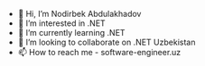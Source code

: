- 👋 Hi, I’m Nodirbek Abdulakhadov
- 👀 I’m interested in .NET
- 🌱 I’m currently learning .NET
- 💞️ I’m looking to collaborate on .NET Uzbekistan
- 📫 How to reach me - software-engineer.uz

<!---
Nodirbek-Abdulaxadov/Nodirbek-Abdulaxadov is a ✨ special ✨ repository because its `README.md` (this file) appears on your GitHub profile.
You can click the Preview link to take a look at your changes.
--->
